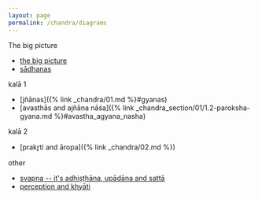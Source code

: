 ```yaml
---
layout: page
permalink: /chandra/diagrams
---
```


The big picture
- [the big picture]({/essays/big_picture#big_picture)
- [sādhanas](essays/big_picture#sadhanas)

kalā 1
- [jñānas]({% link _chandra/01.md %}#gyanas)
- [avasthās and ajñāna nāśa]({% link _chandra_section/01/1.2-paroksha-gyana.md %}#avastha_agyana_nasha)

kalā 2
- [prakr̥ti and āropa]({% link _chandra/02.md %})

other
- [svapna -- it's adhiṣṭhāna, upādāna and sattā](/essays/sagara/svapna-satta)
- [perception and khyāti](/essays/khyati)

